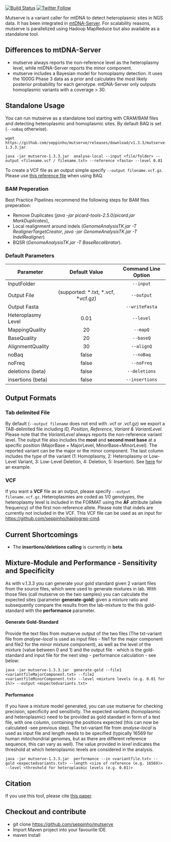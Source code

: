 [![Build Status](https://travis-ci.org/seppinho/mutserve.svg?branch=master)](https://travis-ci.org/seppinho/mutserve)
[![Twitter Follow](https://img.shields.io/twitter/follow/mtdnaserver.svg?style=social&label=Follow)](https://twitter.com/mtdnaserver)

Mutserve is a variant caller for mtDNA to detect heteroplasmic sites in NGS data. 
It has been integrated in [mtDNA-Server](https://mtdna-server.uibk.ac.at). For scalability reasons, mutserve is parallelized using Hadoop MapReduce but also available as a standalone tool.

## Differences to mtDNA-Server

- mutserve always reports the non-reference level as the heteroplasmy level, while mtDNA-Server reports the minor component.
- mutserve includes a Bayesian model for homoplasmy detection. It uses the 1000G Phase 3 data as a prior and calculates the most likely posterior probability for each genotype. mtDNA-Server only outputs homoplasmic variants with a coverage > 30.


## Standalone Usage
You can run mutserve as a standalone tool starting with CRAM/BAM files and detecting heteroplasmic and homoplasmic sites. By default BAQ is set (``--noBaq`` otherwise).

```
wget https://github.com/seppinho/mutserve/releases/download/v1.3.3/mutserve-1.3.3.jar

java -jar mutserve-1.3.3.jar  analyse-local --input <file/folder> --output <filename.vcf / filename.txt> --reference <fasta> --level 0.01
```
To create a VCF file as an output simple specify `--output filename.vcf.gz`. Please use [this reference file](https://raw.githubusercontent.com/seppinho/mutserve/master/files/rCRS.fasta) when using BAQ.

### BAM Preperation
Best Practice Pipelines recommend the following steps for BAM files preperation:
- Remove Duplicates (*java -jar picard-tools-2.5.0/picard.jar MarkDuplicates*), 
- Local realignment around indels (*GenomeAnalysisTK.jar -T RealignerTargetCreator*, *java -jar GenomeAnalysisTK.jar -T IndelRealigner*) 
- BQSR (*GenomeAnalysisTK.jar -T BaseRecalibrator*).


### Default Parameters

| Parameter        | Default Value           | Command Line Option | 
| ------------- |:-------------:| :-------------:| 
| InputFolder     | <folder> | `--input`|
| Output File   | <filename> (supported: *.txt, *.vcf, *vcf.gz) | `--output` |
| Output Fasta     |  | `--writeFasta`|
| Heteroplasmy Level     | 0.01 | `--level`|
| MappingQuality     | 20 | `--mapQ`|
| BaseQuality     | 20 | `--baseQ`|
| AlignmentQuality     | 30 | `--alignQ`|
| noBaq     | false | `--noBaq`|
| noFreq     | false | `--noFreq`|
| deletions (beta)     | false | `--deletions`|
| insertions (beta)     | false | `--insertions`|


## Output Formats

### Tab delimited File
By default (`--output filename` does not end with .vcf or .vcf.gz) we export a TAB-delimited file including *ID, Position, Reference, Variant & VariantLevel*. Please note that the *VariantLevel* always reports the non-reference variant level. The output file also includes the **most** and **second most base** at a specific position (MajorBase + MajorLevel, MinorBase+MinorLevel). The reported variant can be the major or the minor component. The last column includes the type of the variant (1: Homoplasmy, 2: Heteroplasmy or Low-Level Variant, 3: Low-Level Deletion, 4: Deletion, 5: Insertion). See [here](https://raw.githubusercontent.com/seppinho/mutation-server/master/test-data/results/variantsLocal1000G) for an example. 

### VCF
If you want a **VCF** file as an output, please specify `--output filename.vcf.gz`. Heteroplasmies are coded as 1/0 genotypes, the heteroplasmy level is included in the FORMAT using the **AF** attribute (allele frequency) of the first non-reference allele. Please note that indels are currently not included in the VCF.  This VCF file can be used as an input for https://github.com/seppinho/haplogrep-cmd.

## Current Shortcomings
* The **insertions/deletions calling** is currently in **beta**.

## Mixture-Module and Performance - Sensitivity and Specificity

As with v.1.3.3 you can generate your gold standard given 2 variant files from the source files, which were used to generate mixtures in lab. With those files (call mutserve on the two samples) you can calculate the expected sites (parameter **generate-gold**) given a mixture ratio and subsequently compare the results from the lab-mixture to the this gold-standard with the **performance** parameter.  

#### Generate Gold-Standard
Provide the text files from mutserve output of the two files (The txt-variant file from *analyse-local* is used as input files - file1 for the major component and file2 for the minor mixture component), as well as the level of the mixture (value between 0 and 1) and the output file - which is the gold-standard and input file for the next step - performance calculation - see below:
```
java -jar mutserve-1.3.3.jar  generate-gold --file1 <variantfileMajorComponent.txt> --file2 <variantfileMinorComponent.txt> --level <mixture levels (e.g. 0.01 for 1%)> --output <expectedvariants.txt>
```


#### Performance 
If you have a mixture model generated, you can use mutserve for checking precision, specificity and sensitivity. The expected variants (homoplasmic and heteroplasmic) need to be provided as gold standard in form of a text file, with one column, containing the positions expected (this can now be calculated -see previous step). The txt-variant file from *analyse-local* is used as input file and length needs to be specified (typically 16569 for human mitochondrial genomes, but as there are different reference sequence, this can vary as well). The value provided in *level* indicates the threshold at which heteroplasmic levels are considered in the analysis.
```
java -jar mutserve-1.3.3.jar  performance --in <variantfile.txt> --gold <expectedvariants.txt> --length <size of reference (e.g. 16569)> --level <threshold for heteroplasmic levels (e.g. 0.01)>
```

## Citation
If you use this tool, please cite [this paper](http://nar.oxfordjournals.org/content/early/2016/04/15/nar.gkw247.full).

## Checkout and contribute
* git clone https://github.com/seppinho/mutserve
* Import Maven project into your favourite IDE
* maven install
